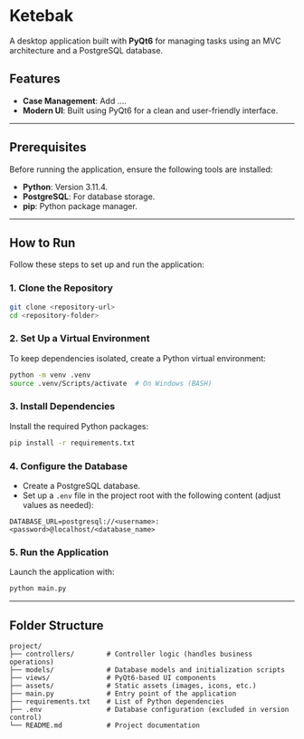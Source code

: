 # Ketebak

A desktop application built with **PyQt6** for managing tasks using an MVC architecture and a PostgreSQL database.

## Features

- **Case Management**: Add ....
- **Modern UI**: Built using PyQt6 for a clean and user-friendly interface.

---

## Prerequisites

Before running the application, ensure the following tools are installed:

- **Python**: Version 3.11.4.
- **PostgreSQL**: For database storage.
- **pip**: Python package manager.

---

## How to Run

Follow these steps to set up and run the application:

### 1. Clone the Repository

```bash
git clone <repository-url>
cd <repository-folder>
```

### 2. Set Up a Virtual Environment

To keep dependencies isolated, create a Python virtual environment:

```bash
python -m venv .venv
source .venv/Scripts/activate  # On Windows (BASH)
```

### 3. Install Dependencies

Install the required Python packages:

```bash
pip install -r requirements.txt
```

### 4. Configure the Database

- Create a PostgreSQL database.
- Set up a `.env` file in the project root with the following content (adjust values as needed):

```env
DATABASE_URL=postgresql://<username>:<password>@localhost/<database_name>
```

### 5. Run the Application

Launch the application with:

```bash
python main.py
```

---

## Folder Structure

```plaintext
project/
├── controllers/        # Controller logic (handles business operations)
├── models/             # Database models and initialization scripts
├── views/              # PyQt6-based UI components
├── assets/             # Static assets (images, icons, etc.)
├── main.py             # Entry point of the application
├── requirements.txt    # List of Python dependencies
├── .env                # Database configuration (excluded in version control)
└── README.md           # Project documentation
```
